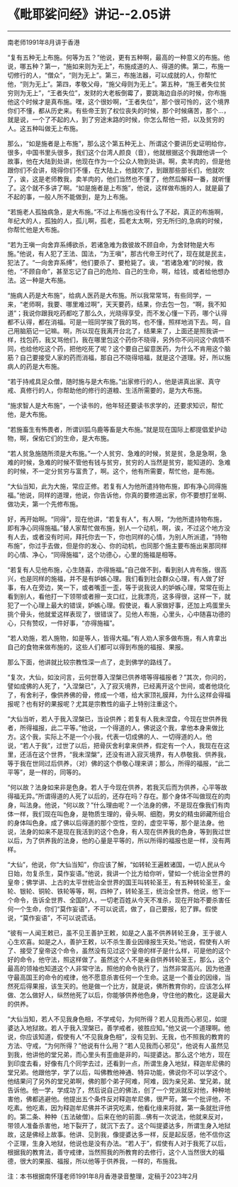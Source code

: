 # 《毗耶娑问经》讲记--2.05讲

------

南老师1991年8月讲于香港

“复有五种无上布施。何等为五？”他说，更有五种啊，最高的一种意义的布施。他说，哪五种？第一，“施如来则为无上”，布施成道的人、得道的佛。第二，布施一切修行的人，“僧众”，“则为无上”。第三，布施法器，可以成就的人，你帮忙他，“则为无上”。第四，孝敬父母，“施父母则为无上”。第五种，“施王者失位贫穷则为无上”，“王者失位”，发财的大老板倒霉了，要跳海边自杀的时候，你布施他这个时候才是真布施。嘿，这个很妙啊，“王者失位”，那个很可怜的，这个境界你们不懂，都从历史来。有些帝王到了权位丧失的时候，那个时候痛苦，那个…，就是说，一个了不起的人，到了穷途末路的时候，你怎么帮他一把，以及贫穷的人。这五种叫做无上布施。

那么，“如是施者是上布施”，那么这个第五种无上、所谓这个要讲历史证明给你，很多，中国书里头很多，我们这个台湾人颜良（音），他就根据这个我跟他讲一个故事，他在大陆到处讲，他现在作为一个公众人物到处讲。啊，卖羊肉的，但是他跟你们不会讲，晓得你们不懂，在大陆上，他就吹了，到跟那些部长们，他就吹了，诶，这是老师教我，卖羊肉的，他们当然也不懂了，他然后解释一番，就听懂了。这个就不多讲了啊。“如是施者是上布施”，他说，这样做布施的人，就是最了不起的事，一般人所不能做到，是为上布施。

“若施老人孤独病急，是大布施。”不过上布施也没有什么了不起，真正的布施啊，年纪大的人，孤独的人，孤儿啊，孤老，孤老太太啊，穷无所归的,急病的时候，你帮忙他是大布施。

“若为王嗔一向舍弃系缚欲杀，若诸急难为救彼故不顾自命，为舍财物是大布施。”他说，有人犯了王法、国法，“为王嗔”，那古代帝王时代了，现在就是民主，犯法了。“一向舍弃系缚”，他们要杀了、要枪毙了。诶，“若诸急难”的时候，救他，“不顾自命”，甚至忘记了自己的危险、自己的生命，啊，给钱，或者给他想办法。这一种是大布施。

“施病人药是大布施”，给病人医药是大布施。所以我常常骂，有些同学，一来，“老师啊，我要、哪里难过啊”，天天要药，结果，你去包一包，“啊，我不知道”；我说你跟我吃药都吃了那么久，光晓得享受，而不发心懂一下药，哪个认得都不认得，都在消福。可是一班同学挨了我的骂，也不懂，照样地消下去。呵，自己用脑筋记一记嘛。啊，所以现在我离开台北了，结果来了，上面还是照我讲一样，找包药，我又骂他们，我在哪里包这个药你不晓得，另外你不问问这个病情不同，也给他吃这个药，把他吃死了呢？这个要自己留意医药，为什么不肯用这个脑筋？自己要接受人家的药而消福，那自己不晓得培福，就是这个道理。好，所以施病人的药是大布施。

“若于持戒具足众僧，随时施与是大布施。”出家修行的人，他是讲真出家、真守戒、真修行的人，你帮助他的修行的道粮、生活所需要的，是为大布施。

“施求智人是大布施”，一个读书的，他年轻还要读书求学的，还要求知识，帮忙他，是大布施。

“若施畜生有怖畏者，所谓训狐乌鹿等畜是大布施。”就是现在国际上都提倡爱护动物，啊，保佑它们的生命，是大布施。

“若人贫急施随所须是大布施。”一个人贫穷、急难的时候，贫是贫，急是急啊，急难的时候，急难的时候不管他有钱与贫穷，贫穷的人当然是贫穷，能知道的、急难的时候，不一定分贫穷与富贵了，啊。这个，他有所需要，帮忙他，是布施。

“大仙当知，此为大施，常应正修。若复有人为他所遣持物布施，即有净心同得施福。”他说，同样的道理，他说，你告诉他，你真的要修道出家，你不要想打坐啊、做功夫，第一个先修布施。

好，再开始啊。“同得”，现在他讲，“若复有人”，有人啊，“为他所遣持物布施，即有净心同得施福。”替人家帮忙做布施，别人一个动机，啊，诶，不过这个地方没有人去，或者没有时间，拜托你去一下，你也同样的心情，为别人所派遣，“持物布施”，你过手去做，但是你的发心、你的动机，也同那个施主要布施出来那同样的心情、净心，“同得施福”，这个功德心，心里的施福是相等。

“若复有人见他布施，心生随喜，亦得施福。”自己做不到，看到别人肯布施，很高兴，也是同样的施福，并不是有妒嫉心理。我们看到社会群众心理，有人做了好事，有人在旁边，笑一下，或者嘴歪一歪，等于说我说人的妒嫉心理，常常在街上看到别人，看他打一下领带或者擦一支口红，比我漂亮，这多得很，这样一下，就犯了一个心理上最大的错误，妒嫉心理。假使说，看人家做好事，还加上鸡蛋里头挑个骨头，他就爱这样表现了，很错误了。见他人布施，心里头，心中随喜功德的心，只有赞叹，一件好事，“亦得施福”。

“若人劝施，若人施物，如是等人，皆得大福。”有人劝人家多做布施，有人肯拿出自己的食物来做布施的，这些人们都可以得到布施的福报、果报。

那么下面，他讲就比较宗教性深一点了，走到佛学的路线了。

“复次，大仙，如汝问言，云何世尊入涅槃已供养塔等得福报者？”其次，你问的，譬如成佛的人死了，“入涅槃已”，入了寂灭境界，已经离开这个世间，或者他烧化了，有舍利子，像供养佛的骨，修成一个塔，给大家顶礼膜拜，为什么这样会得福报呢？也有好的果报呢？尤其是宗教性的庙子上特别注重这个。

“大仙当听，若人于我入涅槃已，当设供养；若复有人我未涅盘，今现在世供养我者，所得福报，此二平等。”他说，一个得道的人，佛说这个我，拿他本身来做比方。这个我，实际上不是一个小我，代表一切成佛的人、一切得道的人。他说，“若人于我”，过世了以后，把骨灰舍利拿来供养，假定有一个人，我现在在这里，还活在这个世界，“我未涅槃”，还没有进入寂灭境界，有人恭敬我、供养我，等于我在世同过后供养，（对）佛的这个恭敬心理来讲；那么，所得的福报，“此二平等”，是一样的，同等的。

“何以故？法身如来非是色身。若人于今现在供养，若我灭后而为供养，心平等故得福无异。”所谓得道的人死了以后的，还存在吗？存在。那个身体不叫做现在的肉身，叫法身。他说，“何以故？”什么理由呢？一个法身的佛，不是现在像我们有肉体一样，我们现在叫色身，是物质生理的，骨头啊、细胞，男女的精虫卵藏所组合的身体叫色身。成了佛以后得道的那个空性，空的，虚空平等，那个是法身。他说，法身的如来不是现在我活到的这个色身，有人现在供养我的色身，等到我过世以后，为了供养我的法身，他的心量是平等的，所以所得的福报也是一样，没有两样。

“大仙”，他说，你“大仙当知”，你应该了解，“如转轮王遍敕诸国，一切人民从今日始，勿复杀生，莫作妄语。”他说，我讲一个比方给你听，譬如一个统治全世界的皇帝；佛学讲、上古的太平世统治全世界的国王叫转轮圣王，有五种转轮圣王，金轮、银轮、铜轮、铁轮等等，啊，四种了，转轮圣王，统治全世界。他说，他下一个命令，告诉全世界、全国的人，一切老百姓从今天不准杀，现在开始不要杀害任何一个生命，你们“莫作妄语”，不可以说谎，做了，自己要报，犯了罪。假使说，“莫作妄语”，不可以说谎话。

“彼有一人闻王敕已，虽不见王善护王敕，如是之人虽不供养转轮王身，王于彼人心生欢喜。如是之人，善护王敕，以不杀生善业因缘报生天处。”他说，假使有人听了、接受了皇帝这个命令，虽然没有见过这个皇帝的样子是什么样，可是他的这个好的命令，他守法，照这样做了。虽然这个人不是亲自供养转轮圣王，那么，这个最高的领袖也知道这个人非常守法，照他的命令执行了，当然非常高兴。因为他遵守最高国王的命令的戒律，他不愿意杀害任何一个生命。这是一个善业的因缘，当然死后得果报，该生天的。他是做一个比方，就是说，佛所教育你的，应该怎么样做、怎么做好人，纵然他死了以后，你能够供养他色身，守住他的教化，这是最大的供养。

“大仙当知，若人不见我身色相，不学戒句，为何所得？若人见我而心邪见，如提婆达入地狱故。若人于我入涅槃已，善学戒者，彼胜应知。”他又说一个道理啊。他说，你应该知道，假使有人“不见我身色相”，没有见到、无我，也不照我的教育的方法、守戒，“为何所得？”他说有什么用？“若人见我而心邪见”，他说有人虽然见到我，他讲他的堂兄弟，而心里头有歪曲是非的，叫提婆达。那么这个地方，现在到印度去看，好像有几个同学去过，还看到一点，所谓生身入地狱，释迦牟尼佛的堂兄弟。他跟他学，学了以后，叫佛教他神通、特异功能，佛说你不可以学这个。他结果问了另外的堂兄弟啊，佛的那个弟子阿难，阿难，因为亲兄弟、堂兄弟，就告诉他。他一学，学成功了，然后说自己的佛法，创了一个党派就反对他，种种地害他，佛都逃避他。他提出五个条件反对释迦牟尼佛，很严苛。第一个批评他，不吃素。他吃素，因为释迦牟尼佛并不讲究吃素，他看化缘来将就，第一条就批评他的。第二条、种种（五法破僧）。后来在他的前面…佛有一次说法，他就来反对，带领人准备杀害他，地下裂开了，就沉下去了。这个叫提婆达多，所谓生身入地狱故，这是佛经上故事。他讲、见到我，像提婆达多一样，反是起反感，他不信你这个正理，生身入地狱，他说也是没有办法。“若人于”，假使有人对于我死了以后，根据我的教育法，善守戒律，当然照我的所教育的去修行，这个人当然很大的福德，很大的果报、福报，所以他等于供养我，一样的，布施我。

注：本书根据南怀瑾老师1991年8月香港录音整理，定稿于2023年2月
